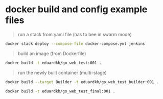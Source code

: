 # docker build and config example files

> run a stack from yaml file (has to bee in swarm mode)

```bash
docker stack deploy --compose-file docker-compose.yml jenkins
```

> build an image (from Dockerfile)

```bash
docker build -t eduardkh/go_web_test:001 .
```

> run the newly built container (multi-stage)

```bash
docker build --target Builder -t eduardkh/go_web_test_builder:001 .
```

```bash
docker build -t eduardkh/go_web_test_final:001 .
```

